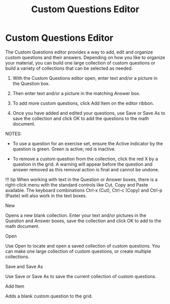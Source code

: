 ﻿---
title: Custom Questions Editor
category: reference
---

# Custom Questions Editor

The Custom Questions editor provides a way to add, edit and organize custom questions and their answers. Depending on how you like to organize your material, you can build one large collection of custom questions or build a variety of collections that can be selected as needed.

1. With the Custom Questions editor open, enter text and/or a picture in the Question box.

2. Then enter text and/or a picture in the matching Answer box.

3. To add more custom questions, click Add Item on the editor ribbon.

4. Once you have added and edited your questions, use Save or Save As to save the collection and click OK to add the questions to the math document.

NOTES:

- To use a question for an exercise set, ensure the Active indicator by the question is green. Green is active; red is inactive.

- To remove a custom question from the collection, click the red X by a question in the grid. A warning will appear before the question and answer removed as this removal action is final and cannot be undone.

!!! tip
    When working with text in the Question or Answer boxes, there is a right-click menu with the standard controls like Cut, Copy and Paste available. The keyboard combinations Ctrl-x (Cut), Ctrl-c (Copy) and Ctrl-p (Paste) will also work in the text boxes.

New

Opens a new blank collection. Enter your text and/or pictures in the Question and Answer boxes, save the collection and click OK to add to the math document.

Open

Use Open to locate and open a saved collection of custom questions. You can make one large collection of custom questions, or create multiple collections.

Save and Save As

Use Save or Save As to save the current collection of custom questions.

Add Item

Adds a blank custom question to the grid.
